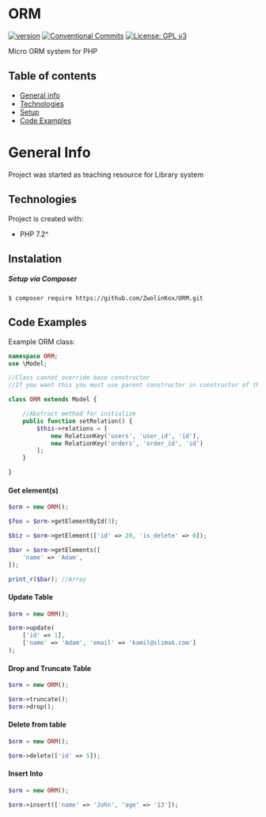 # ORM

[![version](https://img.shields.io/badge/version-1.1.2-yellow.svg)](https://semver.org)
[![Conventional Commits](https://img.shields.io/badge/Conventional%20Commits-1.0.0-yellow.svg)](https://conventionalcommits.org)
[![License: GPL v3](https://img.shields.io/badge/License-GPLv3-blue.svg)](https://www.gnu.org/licenses/gpl-3.0)

Micro ORM system for PHP 



## Table of contents
* [General info](#general-info)
* [Technologies](#technologies)
* [Setup](#instalation)
* [Code Examples](#code-examples)


# General Info
Project was started as teaching resource for Library system

## Technologies
Project is created with:
* PHP 7.2^

## Instalation
##### Setup via Composer
```
$ composer require https://github.com/ZwolinKox/ORM.git
```

## Code Examples

Example ORM class: 

``` php
namespace ORM;
use \Model;

//Class cannot override base constructor
//If you want this you must use parent constructor in constructor of this class

class ORM extends Model {

    //Abstract method for initialize 
    public function setRelation() {
        $this->relations = [
            new RelationKey('users', 'user_id', 'id'),
            new RelationKey('orders', 'order_id', 'id')
        ];
    }

}

```

#### Get element(s)

``` php
$orm = new ORM();

$foo = $orm->getElementById(3);

$biz = $orm->getElement(['id' => 20, 'is_delete' => 0]);

$bar = $orm->getElements([
    'name' => 'Adam',
]);

print_r($bar); //Array

```

#### Update Table


``` php
$orm = new ORM();

$orm->update(
    ['id' => 1],
    ['name' => 'Adam', 'email' => 'kamil@slimak.com']
);
```

#### Drop and Truncate Table


``` php
$orm = new ORM();

$orm->truncate();
$orm->drop();


```


#### Delete from table


``` php
$orm = new ORM();

$orm->delete(['id' => 5]);


```

#### Insert Into


``` php
$orm = new ORM();

$orm->insert(['name' => 'John', 'age' => '13']);

```